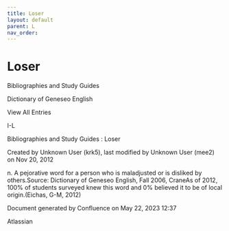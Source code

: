 ```yaml
---
title: Loser
layout: default
parent: L
nav_order:
---
```


# Loser

Bibliographies and Study Guides

Dictionary of Geneseo English

View All Entries

I-L

Bibliographies and Study Guides : Loser

Created by  Unknown User (krk5), last modified by  Unknown User (mee2) on Nov 20, 2012

n. A pejorative word for a person who is maladjusted or is disliked by others.Source: Dictionary of Geneseo English, Fall 2006, CraneAs of 2012, 100% of students surveyed knew this word and 0% believed it to be of local origin.(Eichas, G-M, 2012) 

Document generated by Confluence on May 22, 2023 12:37

Atlassian
